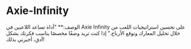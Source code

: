 # Axie-Infinity
الوصف:** "أداة تساعد اللاعبين في Axie Infinity على تحسين استراتيجيات اللعب من خلال تحليل المعارك وتوقع الأرباح."   إذا كنت تريد وصفًا مخصصًا يناسب فكرتك بشكل أدق، أخبرني بذلك!
